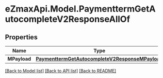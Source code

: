 
# eZmaxApi.Model.PaymenttermGetAutocompleteV2ResponseAllOf

## Properties

Name | Type | Description | Notes
------------ | ------------- | ------------- | -------------
**MPayload** | [**PaymenttermGetAutocompleteV2ResponseMPayload**](PaymenttermGetAutocompleteV2ResponseMPayload.md) |  | 

[[Back to Model list]](../README.md#documentation-for-models)
[[Back to API list]](../README.md#documentation-for-api-endpoints)
[[Back to README]](../README.md)


